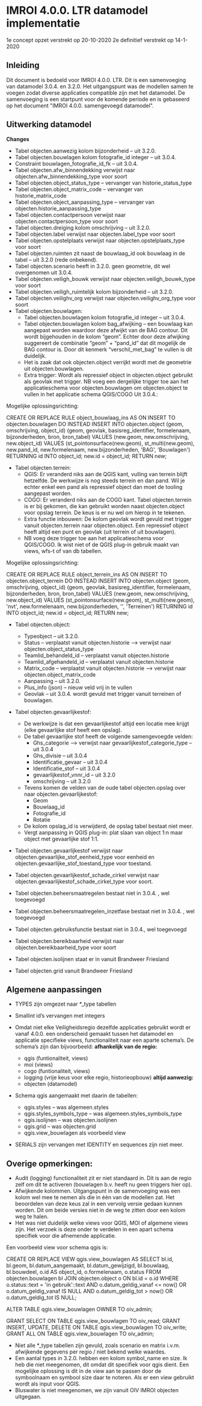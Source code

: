 # IMROI 4.0.0. LTR datamodel implementatie 
1e concept opzet verstrekt op 20-10-2020
2e definitief verstrekt op 14-1-2020

## Inleiding

Dit document is bedoeld voor IMROI 4.0.0. LTR. Dit is een samenvoeging van datamodel 3.0.4. en 3.2.0. Het uitgangspunt was de modellen samen te voegen zodat diverse applicaties compatible zijn met het datamodel. De samenvoeging is een startpunt voor de komende periode en is gebaseerd op het document &quot;IMROI 4.0.0. samengevoegd datamodel&quot;.

## Uitwerking datamodel

**Changes**

- Tabel objecten.aanwezig kolom bijzonderheid – uit 3.2.0. 
- Tabel objecten.bouwlagen kolom fotografie_id integer – uit 3.0.4.
- Constraint bouwlagen_fotografie_id_fk – uit 3.0.4.
- Tabel objecten.afw_binnendekking verwijst naar objecten.afw_binnendekking_type voor soort
- Tabel objecten.object_status_type – vervanger van historie_status_type
- Tabel objecten.object_matrix_code – vervanger van historie_matrix_code
- Tabel objecten.object_aanpassing_type – vervanger van objecten.historie_aanpassing_type 
- Tabel objecten.contactpersoon verwijst naar objecten.contactpersoon_type voor soort
- Tabel objecten.dreiging kolom omschrijving – uit 3.2.0.
- Tabel objecten.label verwijst naar objecten.label_type voor soort
- Tabel objecten.opstelplaats verwijst naar objecten.opstelplaats_type voor soort
- Tabel objecten.ruimten zit naast de bouwlaag_id ook bouwlaag in de tabel – uit 3.2.0 (rede onbekend).
- Tabel objecten.scenario heeft in 3.2.0. geen geometrie, dit wel overgenomen uit 3.0.4.
- Tabel objecten.veiligh_bouwk verwijst naar objecten.veiligh_bouwk_type voor soort
- Tabel objecten.veiligh_ruimtelijk kolom bijzonderheid – uit 3.2.0.
- Tabel objecten.veilighv_org verwijst naar objecten.veilighv_org_type voor soort
- Tabel objecten.bouwlagen:
  - Tabel objecten.bouwlagen kolom fotografie_id integer – uit 3.0.4.
  - Tabel objecten.bouwlagen kolom bag_afwijking – een bouwlaag kan aangepast worden waardoor deze afwijkt van de BAG contour. Dit wordt bijgehouden in de kolom “geom”. Echter door deze afwijking suggereert de combinatie “geom” + “pand_id” dat dit mogelijk de BAG contour is. Door dit kenmerk “verschil_met_bag” te vullen is dit duidelijk.
  - Het is zaak dat ook objecten.object verrijkt wordt met de geometrie uit objecten.bouwlagen.
  - Extra trigger: Wordt als repressief object in objecten.object gebruikt als geovlak met trigger. NB voeg een dergelijke trigger toe aan het applicatieschema voor objecten.bouwlagen om objecten.object te vullen in het applicatie schema QGIS/COGO Uit 3.0.4.:

Mogelijke oplossingsrichting:

CREATE OR REPLACE RULE object_bouwlaag_ins AS
    ON INSERT TO objecten.bouwlagen
    DO INSTEAD
INSERT INTO objecten.object (geom, omschrijving, object_id)
 (geom, geovlak, basisreg_identifier, formelenaam, bijzonderheden, bron, bron_tabel)
  VALUES (new.geom, new.omschrijving, new.object_id)
 VALUES (st_pointonsurface(new.geom), st_multi(new.geom), new.pand_id, new.formelenaam, new.bijzonderheden, 'BAG', 'Bouwlagen')
   RETURNING id INTO object_id;
    new.id = object_id;
    RETURN new;


- Tabel objecten.terrein:
  - QGIS: Er veranderd niks aan de QGIS kant, vulling van terrein blijft hetzelfde. De werkwijze is nog steeds terrein en dan pand. Wil je echter enkel een pand als repressief object dan moet de tooling aangepast worden.
  - COGO: Er veranderd niks aan de COGO kant. Tabel objecten.terrein is er bij gekomen, die kan gebruikt worden naast objecten.object voor opslag terrein. De keus is er nu wel om hierop in te tekenen.
  - Extra functie inbouwen: De kolom geovlak wordt gevuld met trigger vanuit objecten.terrein naar objecten.object. Een repressief object heeft altijd een punt en geovlak (uit terrein of uit bouwlagen).
  - NB voeg deze trigger toe aan het applicatieschema voor QGIS/COGO. Ik wist niet of de QGIS plug-in gebruik maakt van views, wfs-t of van db tabellen.

Mogelijke oplossingsrichting:

CREATE OR REPLACE RULE object_terrein_ins AS
    ON INSERT TO objecten.object_terrein
    DO INSTEAD
INSERT INTO objecten.object (geom, omschrijving, object_id)
 (geom, geovlak, basisreg_identifier, formelenaam, bijzonderheden, bron, bron_tabel)
  VALUES (new.geom, new.omschrijving, new.object_id)
 VALUES (st_pointonsurface(new.geom), st_multi(new.geom), 'nvt', new.formelenaam, new.bijzonderheden, '', 'Terreinen')
   RETURNING id INTO object_id;
    new.id = object_id;
    RETURN new;


- Tabel objecten.object:
  - Typeobject – uit 3.2.0.
  - Status – verplaatst vanuit objecten.historie --> verwijst naar objecten.object_status_type
  - Teamlid_behandeld_id – verplaatst vanuit objecten.historie
  - Teamlid_afgehandeld_id – verplaatst vanuit objecten.historie
  - Matrix_code – verplaatst vanuit objecten.historie --> verwijst naar  objecten.object_matrix_code
  - Aanpassing – uit 3.2.0.
  - Plus_info (json) – nieuw veld vrij in te vullen
  - Geovlak – uit 3.0.4. wordt gevuld met trigger vanuit terreinen of bouwlagen. 


- Tabel objecten.gevaarlijkestof:
  - De werkwijze is dat een gevaarlijkestof altijd een locatie mee krijgt (elke gevaarlijke stof heeft een opslag).
  - De tabel gevaarlijke stof heeft de volgende samengevoegde velden:
    - Ghs_categorie --> verwijst naar gevaarlijkestof_categorie_type – uit 3.0.4
    - Ghs_divisie – uit 3.0.4
    - Identificatie_gevaar – uit 3.0.4
    - Identificatie_stof – uit 3.0.4
    - gevaarlijkestof_vnnr_id – uit 3.2.0
    - omschrijving – uit 3.2.0
  - Tevens komen de velden van de oude tabel objecten.opslag over naar objecten.gevaarlijkestof:
    - Geom
    - Bouwlaag_id
    - Fotografie_id
    - Rotatie
  - De kolom opslag_id is verwijderd, de opslag tabel bestaat niet meer.
  - Vergt aanpassing in QGIS plug-in: plat slaan van object 1:n maar object met gevaarlijke stof 1:1.

- Tabel objecten.gevaarlijkestof verwijst naar objecten.gevaarlijke_stof_eenheid_type voor eenheid en objecten.gevaarlijke_stof_toestand_type voor toestand.
- Tabel objecten.gevaarlijkestof_schade_cirkel verwijst naar objecten.gevaarlijkestof_schade_cirkel_type voor soort.
- Tabel objecten.beheersmaatregelen bestaat niet in 3.0.4. , wel toegevoegd
- Tabel objecten.beheersmaatregelen_inzetfase bestaat niet in 3.0.4. , wel toegevoegd
- Tabel objecten.gebruiksfunctie bestaat niet in 3.0.4., wel toegevoegd
- Tabel objecten.bereikbaarheid verwijst naar objecten.bereikbaarheid_type voor soort
- Tabel objecten.isolijnen staat er in vanuit Brandweer Friesland
- Tabel objecten.grid vanuit Brandweer Friesland

## Algemene aanpassingen

- TYPES zijn omgezet naar *_type tabellen
- Smallint id’s vervangen met integers
- Omdat niet elke Veiligheidsregio dezelfde applicaties gebruikt wordt er vanaf 4.0.0. een onderscheid gemaakt tussen het datamodel en applicatie specifieke views, functionaliteit naar een aparte schema’s. De schema’s zijn dan bijvoorbeeld:
  **afhankelijk van de regio:**
  - qgis (funtionaliteit, views)
  - moi (views)
  - cogo (funtionaliteit, views)
  - logging (vrije keus voor elke regio, historieopbouw)
  **altijd aanwezig:**
  - objecten (datamodel)

- Schema qgis aangemaakt met daarin de tabellen:
  - qgis.styles – was algemeen.styles
  - qgis.styles_symbols_type – was algemeen.styles_symbols_type
  - qgis.isolijnen – was objecten.isolijnen
  - qgis.grid – was objecten.grid
  - qgis.view_bouwlagen als voorbeeld view
- SERIALS zijn vervangen met IDENTITY en sequences zijn niet meer.


## Overige opmerkingen:

- Audit (logging) functionaliteit zit er niet standaard in. Dit is aan de regio zelf om dit te activeren (bouwlagen b.v. heeft nu geen triggers hier op).
- Afwijkende kolommen. Uitgangspunt in de samenvoeging was een kolom wel mee te nemen als die in één van de modellen zat. Het beoordelen van deze keus zal in een vervolg versie gedaan kunnen worden. Dit om beide versies niet in de weg te zitten door een kolom weg te halen.
- Het was niet duidelijk welke views voor QGIS, MOI of algemene views zijn. Het verzoek is deze onder te verdelen in een apart schema specifiek voor die afnemende applicatie.

Een voorbeeld view voor schema qgis is:

CREATE OR REPLACE VIEW qgis.view_bouwlagen
 AS
 SELECT bl.id,
    bl.geom,
    bl.datum_aangemaakt,
    bl.datum_gewijzigd,
    bl.bouwlaag,
    bl.bouwdeel,
    o.id AS object_id,
    o.formelenaam,
    o.status
   FROM objecten.bouwlagen bl
     JOIN objecten.object o ON bl.id = o.id
  WHERE o.status::text = 'in gebruik'::text AND o.datum_geldig_vanaf <= now() OR o.datum_geldig_vanaf IS NULL AND o.datum_geldig_tot > now() OR o.datum_geldig_tot IS NULL;

ALTER TABLE qgis.view_bouwlagen
    OWNER TO oiv_admin;

GRANT SELECT ON TABLE qgis.view_bouwlagen TO oiv_read;
GRANT INSERT, UPDATE, DELETE ON TABLE qgis.view_bouwlagen TO oiv_write;
GRANT ALL ON TABLE qgis.view_bouwlagen TO oiv_admin;


- Niet alle *_type tabellen zijn gevuld, zoals scenario en matrix i.v.m. afwijkende gegevens per regio / niet bekend welke waardes.
- Een aantal types in 3.2.0. hebben een kolom symbol_name en size. Ik heb die niet meegenomen, dit omdat dit specifiek voor qgis dient. Een mogelijke oplossing is dit in de view aan te passen door de symboolnaam en symbool size daar te noteren. Als er een view gebruikt wordt als input voor QGIS. 
- Bluswater is niet meegenomen, we zijn vanuit OIV IMROI objecten uitgegaan.
